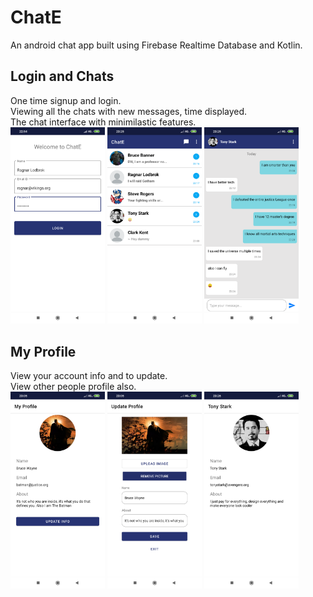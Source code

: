 # ChatE
An android chat app built using Firebase Realtime Database and Kotlin.

## Login and Chats
One time signup and login.<br />
Viewing all the chats with new messages, time displayed.<br />
The chat interface with minimilastic features. <br />
<kbd><img src="images/login.png" alt="login" height="30%" width="30%" ></kbd>
<kbd><img src="images/chatlist.png" alt="chatlist" height="30%" width="30%"></kbd>
<kbd><img src="images/chat.png" alt="chat" height="30%" width="30%"></kbd>
## My Profile
View your account info and to update.<br />
View other people profile also.<br />
<img src="images/myprofile.png" alt="myprofile" height="30%" width="30%">
<img src="images/updateprofile.png" alt="updateprofile" height="30%" width="30%">
<img src="images/otherprofile.png" alt="otherprofile" height="30%" width="30%">
